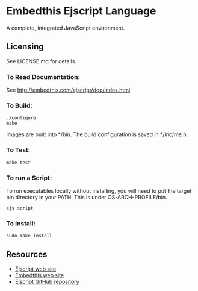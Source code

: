Embedthis Ejscript Language
===

A complete, integrated JavaScript environment.

Licensing
---
See LICENSE.md for details.

### To Read Documentation:

  See http://embedthis.com/ejscript/doc/index.html

### To Build:

    ./configure
    make

Images are built into */bin. The build configuration is saved in */inc/me.h.

### To Test:

    make test


### To run a Script:

To run executables locally without installing, you will need to put the target bin 
directory in your PATH. This is under OS-ARCH-PROFILE/bin.

    ejs script

### To Install:

    sudo make install

Resources
---
  - [Ejscript web site](http://embedthis.com/ejscript/)
  - [Embedthis web site](https://embedthis.com/)
  - [Ejscript GitHub repository](http://github.com/embedthis/ejscript)


